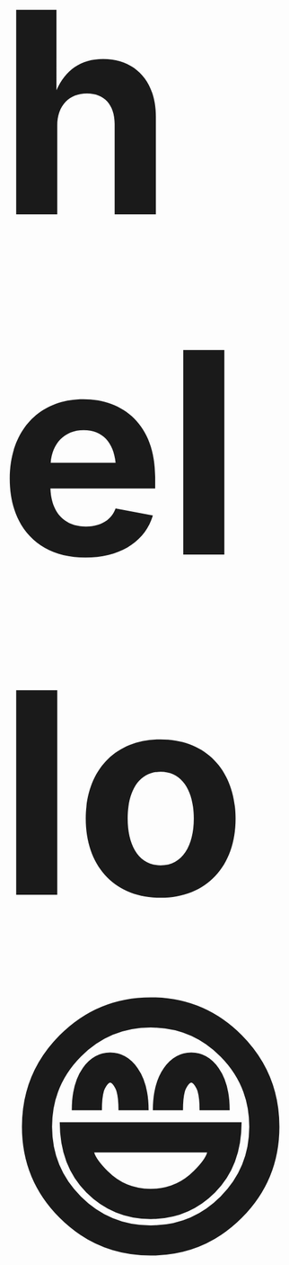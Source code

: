 <h3 style="font-size:500px">hello 😄<br/>

</br>

<img src='https://media1.tenor.com/m/uc4qfoZES3cAAAAd/kirby-shiny-eyes.gif' width='100' height='97' alt='kirby-icon'></h3>

<p>- Currently learning web dev and aspiring to be a Software Engineer 💻</p>
<p>- I'm interested in anything tech, and love to learn making music in my free time 🎵🎹:</p>

<hr></hr>

### What im currently learning
[![My Skills](https://skillicons.dev/icons?i=js,ts,html,css,react,vite,nodejs,mongodb&perline=5)](https://skillicons.dev)

### Things im excited and intereseted about
[![My Skills](https://skillicons.dev/icons?i=svelte,vue,tailwind,c,cpp,go,java,py,kotlin,php,wordpress,ruby,neovim,linux,ubuntu&perline=8)](https://skillicons.dev)

<img src='https://i.pinimg.com/736x/d3/1e/41/d31e415af38dffa7537d2ff23ea346e2.jpg' width='300' height='399' alt='kirby-art'>
